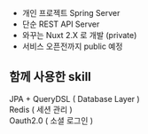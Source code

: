  - 개인 프로젝트 Spring Server
 - 단순 REST API Server
 - 와꾸는 Nuxt 2.X 로 개발 (private)
 - 서비스 오픈전까지 public 예정

## 함께 사용한 skill
JPA + QueryDSL ( Database Layer )   
Redis ( 세션 관리 )   
Oauth2.0 ( 소셜 로그인 )   
